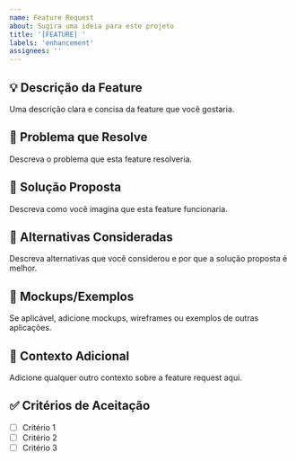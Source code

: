```yaml
---
name: Feature Request
about: Sugira uma ideia para este projeto
title: '[FEATURE] '
labels: 'enhancement'
assignees: ''
---
```


## 💡 Descrição da Feature

Uma descrição clara e concisa da feature que você gostaria.

## 🎯 Problema que Resolve

Descreva o problema que esta feature resolveria.

## 🚀 Solução Proposta

Descreva como você imagina que esta feature funcionaria.

## 🔄 Alternativas Consideradas

Descreva alternativas que você considerou e por que a solução proposta é melhor.

## 📸 Mockups/Exemplos

Se aplicável, adicione mockups, wireframes ou exemplos de outras aplicações.

## 👥 Contexto Adicional

Adicione qualquer outro contexto sobre a feature request aqui.

## ✅ Critérios de Aceitação

- [ ] Critério 1
- [ ] Critério 2
- [ ] Critério 3
